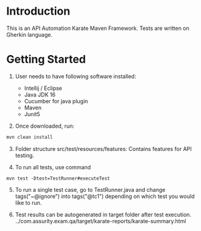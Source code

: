 # Introduction 
This is an API Automation Karate Maven Framework. Tests are written on Gherkin language.

# Getting Started
1. User needs to have following software installed:
     - Intellij / Eclipse
     - Java JDK 16
     - Cucumber for java plugin
     - Maven
     - Junit5

2. Once downloaded, run:
```bash
mvn clean install
``` 

3. Folder structure src/test/resources/features: Contains features for API testing.

4. To run all tests, use command 
```shell script
mvn test -Dtest=TestRunner#executeTest
``` 
5. To run a single test case, go to TestRunner.java and change tags("~@ignore") into tags("@tc1") depending on which test you would like to run.

6. Test results can be autogenerated in target folder after test execution.
   ../com.assurity.exam.qa/target/karate-reports/karate-summary.html
